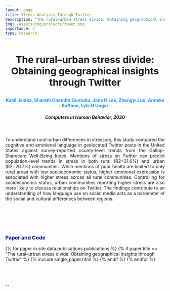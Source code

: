 ```yaml
---
layout: page
title: Stress Analysis Through Twitter
description: "The rural–urban stress divide: Obtaining geographical insights through Twitter"
img: /assets/img/projects/tweet.png
importance: 4
type: research
---
```


<h3 style="text-align: center;font-size:30px"> The rural–urban stress divide: Obtaining geographical insights through Twitter </h3>
<h4 style="text-align: center;color:DodgerBlue"> Kokil Jaidka, Sharath Chandra Guntuku, Jane H Lee, Zhengyi Luo, Anneke Buffone, Lyle H Ungar  </h4>
<h5 style="text-align: center;"> Computers in Human Behavior, 2020 </h5>

<div class="row">
    <div class="col-sm mt-3 mt-md-0">
        <img class="img-fluid rounded z-depth-1" src="{{ '/assets/img/projects/twitter/all_pos.png' | relative_url }}" alt="" title="example image"/>
    </div>
</div>
<!-- <div class="caption">
    This image can also have a caption. It's like magic.
</div> -->
<br>
<p  align="justify">
    To understand rural–urban differences in stressors, this study compared the cognitive and emotional language in geolocated Twitter posts in the United States against survey-reported county-level trends from the Gallup-Sharecare Well-Being Index. Mentions of stress on Twitter can predict population-level trends in stress in both rural (R2=31.6%) and urban (R2=26.7%) communities. While mentions of poor health are limited to only rural areas with low socioeconomic status, higher emotional expression is associated with higher stress across all rural communities. Controlling for socioeconomic status, urban communities reporting higher stress are also more likely to discuss relationships on Twitter. The findings contribute to an understanding of how language use on social media acts as a barometer of the social and cultural differences between regions.

</p>

<br>

<br>
<br>
<br>
<h3 style="color:darkblue">Paper and Code</h3>

<div>
{% for paper in site.data.publications.publications %}
    {% if paper.title ==  "The rural–urban stress divide: Obtaining geographical insights through Twitter" %}
        {% include single_paper.html %}
    {% endif %}
{% endfor %}
</div>

<br>
<br>
<br>
<p> -- </p>